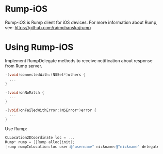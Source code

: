 Rump-iOS
========

Rump-iOS is Rump client for iOS devices. For more information about Rump, see: https://github.com/raimohanska/rump

Using Rump-iOS
==============

Implement RumpDelegate methods to receive notification about response from Rump server.

```objective-c
-(void)connectedWith:(NSSet*)others {
  ...
}

-(void)onNoMatch {
  ...
}

-(void)onFailedWithError:(NSError*)error {
  ...
}
```

Use Rump:

```objective-c
CLLocation2DCoordinate loc = ...
Rump* rump = [[Rump alloc]init];
[rump rumpInLocation:loc user:@"username" nickname:@"nickname" delegate:self];
```

